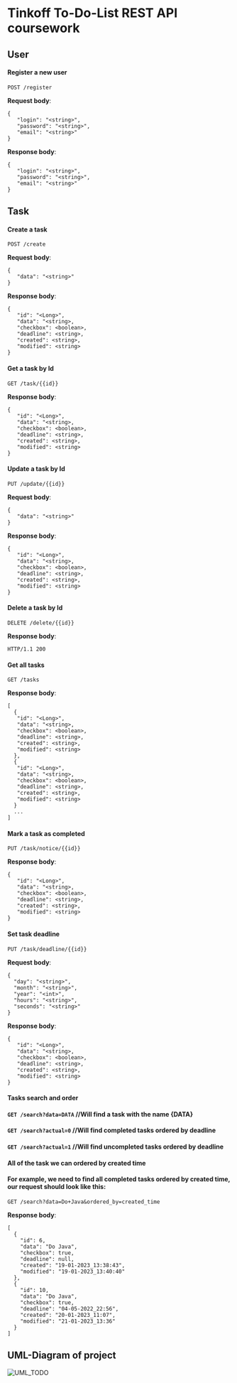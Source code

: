 # Tinkoff To-Do-List REST API coursework

## User

#### Register a new user

`POST /register`

__Request body__:
```
{
   "login": "<string>",
   "password": "<string>",
   "email": "<string>"
}
```

__Response body__:
```
{
   "login": "<string>",
   "password": "<string>",
   "email": "<string>"
}
```

## Task

#### Create a task

`POST /create`

__Request body__:
```
{
   "data": "<string>"
}
```

__Response body__:
```
{
   "id": "<Long>",
   "data": "<string>,
   "checkbox": <boolean>,
   "deadline": <string>,
   "created": <string>,
   "modified": <string>
}
```

#### Get a task by Id

`GET /task/{{id}}`

__Response body__:
```
{
   "id": "<Long>",
   "data": "<string>,
   "checkbox": <boolean>,
   "deadline": <string>,
   "created": <string>,
   "modified": <string>
}
```

#### Update a task by Id

`PUT /update/{{id}}`

__Request body__:
```
{
   "data": "<string>"
}
```

__Response body__:
```
{
   "id": "<Long>",
   "data": "<string>,
   "checkbox": <boolean>,
   "deadline": <string>,
   "created": <string>,
   "modified": <string>
}
```

#### Delete a task by Id

`DELETE /delete/{{id}}`

__Response body__:
```
HTTP/1.1 200 
```

#### Get all tasks

`GET /tasks`

__Response body__:
```
[
  {
   "id": "<Long>",
   "data": "<string>,
   "checkbox": <boolean>,
   "deadline": <string>,
   "created": <string>,
   "modified": <string>
  },
  {
   "id": "<Long>",
   "data": "<string>,
   "checkbox": <boolean>,
   "deadline": <string>,
   "created": <string>,
   "modified": <string>
  }
  ...
]
```

#### Mark a task as completed

`PUT /task/notice/{{id}}`

__Response body__:
```
{
   "id": "<Long>",
   "data": "<string>,
   "checkbox": <boolean>,
   "deadline": <string>,
   "created": <string>,
   "modified": <string>
}
```
#### Set task deadline

`PUT /task/deadline/{{id}}`

__Request body__:
```
{
  "day": "<string>",
  "month": "<string>",
  "year": "<int>",
  "hours": "<string>",
  "seconds": "<string>"
}
```

__Response body__:
```
{
   "id": "<Long>",
   "data": "<string>,
   "checkbox": <boolean>,
   "deadline": <string>,
   "created": <string>,
   "modified": <string>
}
```

#### Tasks search and order

#### `GET /search?data=DATA`    //Will find a task with the name {DATA}
#### `GET /search?actual=0`    //Will find completed tasks ordered by deadline 
#### `GET /search?actual=1`    //Will find uncompleted tasks ordered by deadline

#### All of the task we can ordered by created time
#### For example, we need to find all completed tasks ordered by created time, our request should look like this:
`GET /search?data=Do+Java&ordered_by=created_time`

__Response body__:
```
[
  {
    "id": 6,
    "data": "Do Java",
    "checkbox": true,
    "deadline": null,
    "created": "19-01-2023_13:38:43",
    "modified": "19-01-2023_13:40:40"
  },
  {
    "id": 10,
    "data": "Do Java",
    "checkbox": true,
    "deadline": "04-05-2022_22:56",
    "created": "20-01-2023_11:07",
    "modified": "21-01-2023_13:36"
  }
]
```

## UML-Diagram of project
![UML_TODO](https://github.com/pestrikv/to-do-list-coursework/blob/master/UML_to-do-coursework.jpg)





